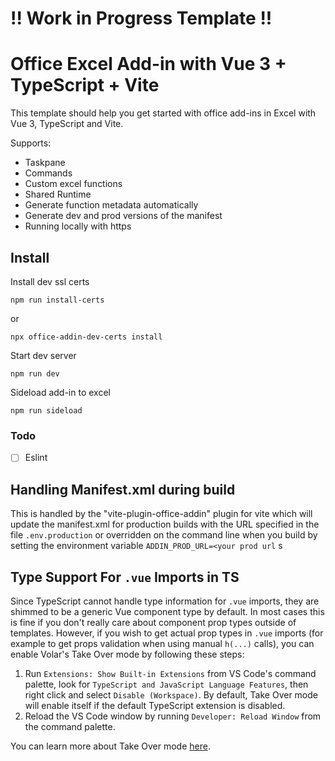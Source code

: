 # !! Work in Progress Template !!

# Office Excel Add-in with Vue 3 + TypeScript + Vite

This template should help you get started with office add-ins in Excel with Vue 3, TypeScript and Vite.

Supports:

- Taskpane
- Commands
- Custom excel functions
- Shared Runtime
- Generate function metadata automatically
- Generate dev and prod versions of the manifest
- Running locally with https

## Install

Install dev ssl certs

```
npm run install-certs
```

or

```
npx office-addin-dev-certs install
```

Start dev server

```
npm run dev
```

Sideload add-in to excel

```
npm run sideload
```

### Todo

- [ ] Eslint

## Handling Manifest.xml during build

This is handled by the "vite-plugin-office-addin" plugin for vite which will update the manifest.xml for production builds with the URL specified in the file `.env.production` or overridden on the command line when you build by setting the environment variable `ADDIN_PROD_URL=<your prod url` s

## Type Support For `.vue` Imports in TS

Since TypeScript cannot handle type information for `.vue` imports, they are shimmed to be a generic Vue component type by default. In most cases this is fine if you don't really care about component prop types outside of templates. However, if you wish to get actual prop types in `.vue` imports (for example to get props validation when using manual `h(...)` calls), you can enable Volar's Take Over mode by following these steps:

1. Run `Extensions: Show Built-in Extensions` from VS Code's command palette, look for `TypeScript and JavaScript Language Features`, then right click and select `Disable (Workspace)`. By default, Take Over mode will enable itself if the default TypeScript extension is disabled.
2. Reload the VS Code window by running `Developer: Reload Window` from the command palette.

You can learn more about Take Over mode [here](https://github.com/johnsoncodehk/volar/discussions/471).
